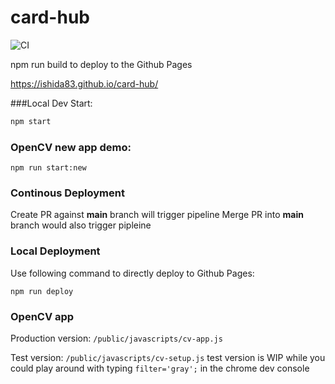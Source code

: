 # card-hub 
![CI](https://github.com/ishida83/card-hub/workflows/CI/badge.svg)

npm run build to deploy to the Github Pages

https://ishida83.github.io/card-hub/


###Local Dev Start:
```bash
npm start
```

### OpenCV new app demo:
```shell
npm run start:new
```
### Continous Deployment
Create PR against  **main** branch will trigger pipeline
Merge PR into **main** branch would also trigger pipleine

### Local Deployment
Use following command to directly deploy to Github Pages:
```shell
npm run deploy
```

### OpenCV app
Production version: `/public/javascripts/cv-app.js`

Test version: `/public/javascripts/cv-setup.js`
test version is WIP while you could play around with typing `filter='gray';` in the chrome dev console